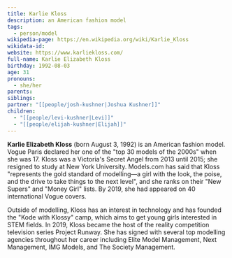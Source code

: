 ```yaml
---
title: Karlie Kloss
description: an American fashion model
tags:
  - person/model
wikipedia-page: https://en.wikipedia.org/wiki/Karlie_Kloss
wikidata-id: 
website: https://www.karliekloss.com/
full-name: Karlie Elizabeth Kloss
birthday: 1992-08-03
age: 31
pronouns:
  - she/her
parents: 
siblings: 
partner: "[[people/josh-kushner|Joshua Kushner]]"
children:
  - "[[people/levi-kushner|Levi]]"
  - "[[people/elijah-kushner|Elijah]]"
---
```


**Karlie Elizabeth Kloss** (born August 3, 1992) is an American fashion model. Vogue Paris declared her one of the "top 30 models of the 2000s" when she was 17. Kloss was a Victoria's Secret Angel from 2013 until 2015; she resigned to study at New York University. Models.com has said that Kloss "represents the gold standard of modelling—a girl with the look, the poise, and the drive to take things to the next level", and she ranks on their "New Supers" and "Money Girl" lists. By 2019, she had appeared on 40 international Vogue covers.

Outside of modelling, Kloss has an interest in technology and has founded the "Kode with Klossy" camp, which aims to get young girls interested in STEM fields. In 2019, Kloss became the host of the reality competition television series Project Runway. She has signed with several top modelling agencies throughout her career including Elite Model Management, Next Management, IMG Models, and The Society Management.
